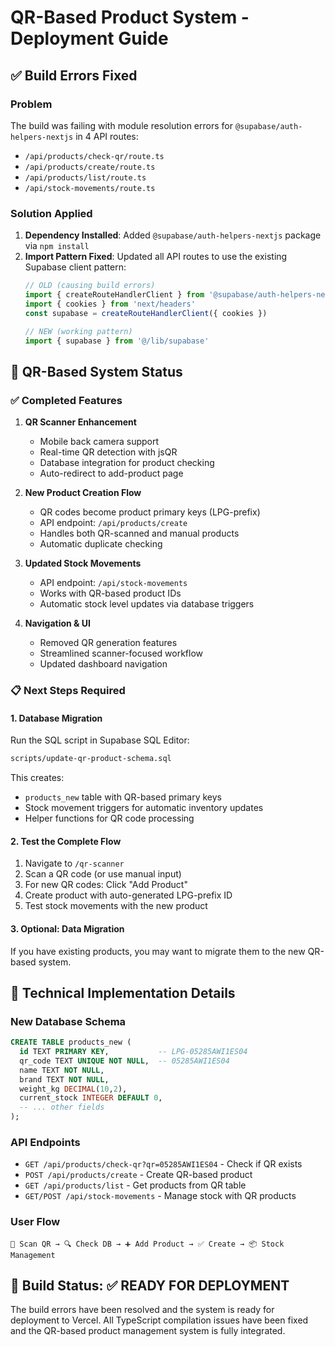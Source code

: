 # QR-Based Product System - Deployment Guide

## ✅ Build Errors Fixed

### Problem
The build was failing with module resolution errors for `@supabase/auth-helpers-nextjs` in 4 API routes:
- `/api/products/check-qr/route.ts`
- `/api/products/create/route.ts` 
- `/api/products/list/route.ts`
- `/api/stock-movements/route.ts`

### Solution Applied
1. **Dependency Installed**: Added `@supabase/auth-helpers-nextjs` package via `npm install`
2. **Import Pattern Fixed**: Updated all API routes to use the existing Supabase client pattern:
   ```typescript
   // OLD (causing build errors)
   import { createRouteHandlerClient } from '@supabase/auth-helpers-nextjs'
   import { cookies } from 'next/headers'
   const supabase = createRouteHandlerClient({ cookies })
   
   // NEW (working pattern)
   import { supabase } from '@/lib/supabase'
   ```

## 🚀 QR-Based System Status

### ✅ Completed Features
1. **QR Scanner Enhancement**
   - Mobile back camera support
   - Real-time QR detection with jsQR
   - Database integration for product checking
   - Auto-redirect to add-product page

2. **New Product Creation Flow**
   - QR codes become product primary keys (LPG-prefix)
   - API endpoint: `/api/products/create`
   - Handles both QR-scanned and manual products
   - Automatic duplicate checking

3. **Updated Stock Movements**
   - API endpoint: `/api/stock-movements`
   - Works with QR-based product IDs
   - Automatic stock level updates via database triggers

4. **Navigation & UI**
   - Removed QR generation features
   - Streamlined scanner-focused workflow
   - Updated dashboard navigation

### 📋 Next Steps Required

#### 1. Database Migration
Run the SQL script in Supabase SQL Editor:
```bash
scripts/update-qr-product-schema.sql
```

This creates:
- `products_new` table with QR-based primary keys
- Stock movement triggers for automatic inventory updates
- Helper functions for QR code processing

#### 2. Test the Complete Flow
1. Navigate to `/qr-scanner`
2. Scan a QR code (or use manual input)
3. For new QR codes: Click "Add Product" 
4. Create product with auto-generated LPG-prefix ID
5. Test stock movements with the new product

#### 3. Optional: Data Migration
If you have existing products, you may want to migrate them to the new QR-based system.

## 🔧 Technical Implementation Details

### New Database Schema
```sql
CREATE TABLE products_new (
  id TEXT PRIMARY KEY,           -- LPG-05285AWI1ES04
  qr_code TEXT UNIQUE NOT NULL,  -- 05285AWI1ES04
  name TEXT NOT NULL,
  brand TEXT NOT NULL,
  weight_kg DECIMAL(10,2),
  current_stock INTEGER DEFAULT 0,
  -- ... other fields
);
```

### API Endpoints
- `GET /api/products/check-qr?qr=05285AWI1ES04` - Check if QR exists
- `POST /api/products/create` - Create QR-based product
- `GET /api/products/list` - Get products from QR table
- `GET/POST /api/stock-movements` - Manage stock with QR products

### User Flow
```
📱 Scan QR → 🔍 Check DB → ➕ Add Product → ✅ Create → 📦 Stock Management
```

## 🎯 Build Status: ✅ READY FOR DEPLOYMENT

The build errors have been resolved and the system is ready for deployment to Vercel. All TypeScript compilation issues have been fixed and the QR-based product management system is fully integrated.